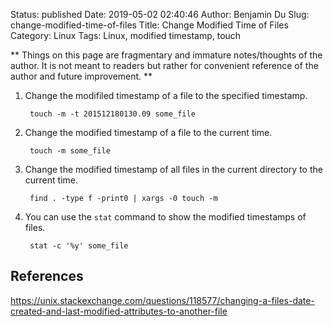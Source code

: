 Status: published
Date: 2019-05-02 02:40:46
Author: Benjamin Du
Slug: change-modified-time-of-files
Title: Change Modified Time of Files
Category: Linux
Tags: Linux, modified timestamp, touch

**
Things on this page are fragmentary and immature notes/thoughts of the author.
It is not meant to readers but rather for convenient reference of the author and future improvement.
**

1. Change the modifiled timestamp of a file to the specified timestamp.

        touch -m -t 201512180130.09 some_file

2. Change the modified timestamp of a file to the current time.

        touch -m some_file

3. Change the modified timestamp of all files in the current directory to the current time.

        find . -type f -print0 | xargs -0 touch -m

4. You can use the `stat` command to show the modified timestamps of files.

        stat -c '%y' some_file

## References

https://unix.stackexchange.com/questions/118577/changing-a-files-date-created-and-last-modified-attributes-to-another-file
